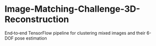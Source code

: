 # Image-Matching-Challenge-3D-Reconstruction
End‑to‑end TensorFlow pipeline for clustering mixed images and their 6-DOF pose estimation
